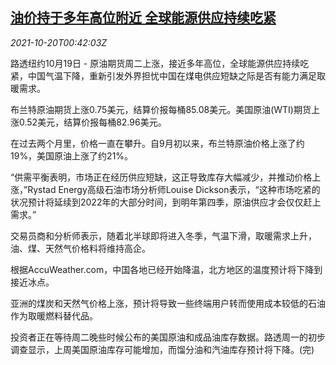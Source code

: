 <!--1634691664000-->
[油价持于多年高位附近 全球能源供应持续吃紧](https://cn.reuters.com/article/oil-close-1019-tues-idCNKBS2HA01A)
------

<div><i>2021-10-20T00:42:03Z</i></div><p>路透纽约10月19日 - 原油期货周二上涨，接近多年高位，全球能源供应持续吃紧，中国气温下降，重新引发外界担忧中国在煤电供应短缺之际是否有能力满足取暖需求。</p><p>布兰特原油期货上涨0.75美元，结算价报每桶85.08美元。美国原油(WTI)期货上涨0.52美元，结算价报每桶82.96美元。</p><p>在过去两个月里，价格一直在攀升。自9月初以来，布兰特原油价格上涨了约19%，美国原油上涨了约21%。</p><p>“供需平衡表明，市场正在经历供应短缺，这正导致库存大幅减少，并推动价格上涨，”Rystad Energy高级石油市场分析师Louise Dickson表示，“这种市场吃紧的状况预计将延续到2022年的大部分时间，到明年第四季，原油供应才会仅仅赶上需求。”</p><p>交易员商和分析师表示，随着北半球即将进入冬季，气温下滑，取暖需求上升，油、煤、天然气价格料将维持高企。</p><p>根据AccuWeather.com，中国各地已经开始降温，北方地区的温度预计将下降到接近冰点。</p><p>亚洲的煤炭和天然气价格上涨，预计将导致一些终端用户转而使用成本较低的石油作为取暖燃料替代品。</p><p>投资者正在等待周二晚些时候公布的美国原油和成品油库存数据。路透周一的初步调查显示，上周美国原油库存可能增加，而馏分油和汽油库存预计将下降。(完)</p>
